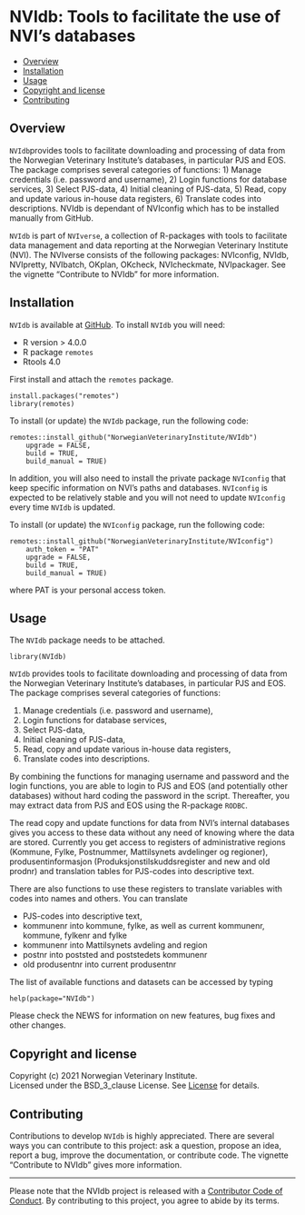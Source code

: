 NVIdb: Tools to facilitate the use of NVI’s databases
=====================================================

<!-- README.md is generated from README.Rmd. Please edit that file -->

-   [Overview](#overview)
-   [Installation](#installation)
-   [Usage](#usage)
-   [Copyright and license](#copyright-and-license)
-   [Contributing](#contributing)

Overview
--------

`NVIdb`provides tools to facilitate downloading and processing of data
from the Norwegian Veterinary Institute’s databases, in particular PJS
and EOS. The package comprises several categories of functions: 1)
Manage credentials (i.e. password and username), 2) Login functions for
database services, 3) Select PJS-data, 4) Initial cleaning of PJS-data,
5) Read, copy and update various in-house data registers, 6) Translate
codes into descriptions. NVIdb is dependant of NVIconfig which has to be
installed manually from GitHub.

`NVIdb` is part of `NVIverse`, a collection of R-packages with tools to
facilitate data management and data reporting at the Norwegian
Veterinary Institute (NVI). The NVIverse consists of the following
packages: NVIconfig, NVIdb, NVIpretty, NVIbatch, OKplan, OKcheck,
NVIcheckmate, NVIpackager. See the vignette “Contribute to NVIdb” for
more information.

Installation
------------

`NVIdb` is available at
[GitHub](https://github.com/NorwegianVeterinaryInstitute). To install
`NVIdb` you will need:

-   R version &gt; 4.0.0
-   R package `remotes`
-   Rtools 4.0

First install and attach the `remotes` package.

    install.packages("remotes")
    library(remotes)

To install (or update) the `NVIdb` package, run the following code:

    remotes::install_github("NorwegianVeterinaryInstitute/NVIdb")
        upgrade = FALSE,
        build = TRUE,
        build_manual = TRUE)

In addition, you will also need to install the private package
`NVIconfig` that keep specific information on NVI’s paths and databases.
`NVIconfig` is expected to be relatively stable and you will not need to
update `NVIconfig` every time `NVIdb` is updated.

To install (or update) the `NVIconfig` package, run the following code:

    remotes::install_github("NorwegianVeterinaryInstitute/NVIconfig")
        auth_token = "PAT"
        upgrade = FALSE,
        build = TRUE,
        build_manual = TRUE)

where PAT is your personal access token.

Usage
-----

The `NVIdb` package needs to be attached.

    library(NVIdb)

`NVIdb` provides tools to facilitate downloading and processing of data
from the Norwegian Veterinary Institute’s databases, in particular PJS
and EOS. The package comprises several categories of functions:

1.  Manage credentials (i.e. password and username),
2.  Login functions for database services,
3.  Select PJS-data,
4.  Initial cleaning of PJS-data,
5.  Read, copy and update various in-house data registers,
6.  Translate codes into descriptions.

By combining the functions for managing username and password and the
login functions, you are able to login to PJS and EOS (and potentially
other databases) without hard coding the password in the script.
Thereafter, you may extract data from PJS and EOS using the R-package
`RODBC`.

The read copy and update functions for data from NVI’s internal
databases gives you access to these data without any need of knowing
where the data are stored. Currently you get access to registers of
administrative regions (Kommune, Fylke, Postnummer, Mattilsynets
avdelinger og regioner), produsentinformasjon
(Produksjonstilskuddsregister and new and old prodnr) and translation
tables for PJS-codes into descriptive text.

There are also functions to use these registers to translate variables
with codes into names and others. You can translate

-   PJS-codes into descriptive text,
-   kommunenr into kommune, fylke, as well as current kommunenr,
    kommune, fylkenr and fylke
-   kommunenr into Mattilsynets avdeling and region
-   postnr into poststed and poststedets kommunenr
-   old produsentnr into current produsentnr

The list of available functions and datasets can be accessed by typing

    help(package="NVIdb")

Please check the NEWS for information on new features, bug fixes and
other changes.

Copyright and license
---------------------

Copyright (c) 2021 Norwegian Veterinary Institute.  
Licensed under the BSD\_3\_clause License. See
[License](https://github.com/NorwegianVeterinaryInstitute/NVIdb/blob/main/LICENSE)
for details.

Contributing
------------

Contributions to develop `NVIdb` is highly appreciated. There are
several ways you can contribute to this project: ask a question, propose
an idea, report a bug, improve the documentation, or contribute code.
The vignette “Contribute to NVIdb” gives more information.

<!-- Code of conduct -->
------------------------

Please note that the NVIdb project is released with a [Contributor Code
of
Conduct](https://github.com/NorwegianVeterinaryInstitute/NVIdb/blob/main/CODE_OF_CONDUCT.md).
By contributing to this project, you agree to abide by its terms.
